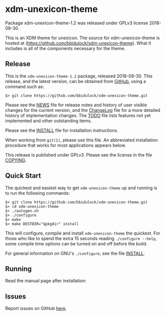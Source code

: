 [xdm-unexicon-theme -- read me first file.  2018-09-30]: #

xdm-unexicon-theme
===============

Package xdm-unexicon-theme-1.2 was released under GPLv3 license 2018-09-30.

This is an XDM theme for unexicon.  The source for xdm-unexicon-theme
is hosted at (https://github.com/bbidulock/xdm-unexicon-theme).  What it includes
is all of the components necessary for the theme.


Release
-------

This is the `xdm-unexicon-theme-1.2` package, released 2018-09-30.  This
release, and the latest version, can be obtained from [GitHub][1], using
a command such as:

    $> git clone https://github.com/bbidulock/xdm-unexicon-theme.git

Please see the [NEWS][3] file for release notes and history of user
visible changes for the current version, and the [ChangeLog][4] file for
a more detailed history of implementation changes.  The [TODO][5] file
lists features not yet implemented and other outstanding items.

Please see the [INSTALL][7] file for installation instructions.

When working from `git(1)`, please use this file.  An abbreviated
installation procedure that works for most applications appears below.

This release is published under GPLv3.  Please see the license in the
file [COPYING][9].


Quick Start
-----------

The quickest and easiest way to get `xdm-unexicon-theme` up and running is to run
the following commands:

    $> git clone https://github.com/bbidulock/xdm-unexicon-theme.git
    $> cd xdm-unexicon-theme
    $> ./autogen.sh
    $> ./configure
    $> make
    $> make DESTDIR="$pkgdir" install

This will configure, compile and install `xdm-unexicon-theme` the quickest.  For
those who like to spend the extra 15 seconds reading `./configure
--help`, some compile time options can be turned on and off before the
build.

For general information on GNU's `./configure`, see the file
[INSTALL][7].


Running
-------

Read the manual page after installation:


Issues
------

Report issues on GitHub [here][2].



[1]: https://github.com/bbidulock/xdm-unexicon-theme
[2]: https://github.com/bbidulock/xdm-unexicon-theme/issues
[3]: https://github.com/bbidulock/xdm-unexicon-theme/blob/1.2/NEWS
[4]: https://github.com/bbidulock/xdm-unexicon-theme/blob/1.2/ChangeLog
[5]: https://github.com/bbidulock/xdm-unexicon-theme/blob/1.2/TODO
[6]: https://github.com/bbidulock/xdm-unexicon-theme/blob/1.2/COMPLIANCE
[7]: https://github.com/bbidulock/xdm-unexicon-theme/blob/1.2/INSTALL
[8]: https://github.com/bbidulock/xdm-unexicon-theme/blob/1.2/LICENSE
[9]: https://github.com/bbidulock/xdm-unexicon-theme/blob/1.2/COPYING

[ vim: set ft=markdown sw=4 tw=72 nocin nosi fo+=tcqlorn spell: ]: #

